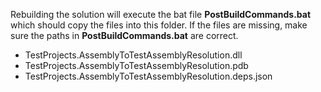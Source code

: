 Rebuilding the solution will execute the bat file **PostBuildCommands.bat** which should copy the files into this folder. If the files are missing, make sure the paths in **PostBuildCommands.bat** are correct.

- TestProjects.AssemblyToTestAssemblyResolution.dll
- TestProjects.AssemblyToTestAssemblyResolution.pdb
- TestProjects.AssemblyToTestAssemblyResolution.deps.json